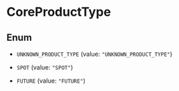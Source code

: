 
# CoreProductType

## Enum


* `UNKNOWN_PRODUCT_TYPE` (value: `"UNKNOWN_PRODUCT_TYPE"`)

* `SPOT` (value: `"SPOT"`)

* `FUTURE` (value: `"FUTURE"`)




